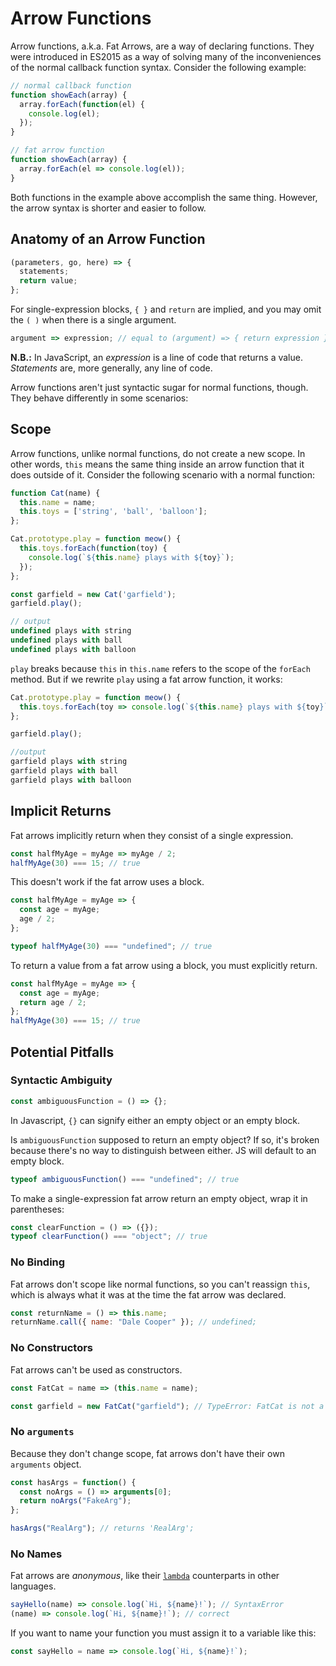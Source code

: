 # Arrow Functions

Arrow functions, a.k.a. Fat Arrows, are a way of declaring functions. They were
introduced in ES2015 as a way of solving many of the inconveniences of the
normal callback function syntax. Consider the following example:

```javascript
// normal callback function
function showEach(array) {
  array.forEach(function(el) {
    console.log(el);
  });
}

// fat arrow function
function showEach(array) {
  array.forEach(el => console.log(el));
}
```

Both functions in the example above accomplish the same thing. However, the
arrow syntax is shorter and easier to follow.

## Anatomy of an Arrow Function

```js
(parameters, go, here) => {
  statements;
  return value;
};
```

For single-expression blocks, `{ }` and `return` are implied, and you may omit
the `( )` when there is a single argument.

```javascript
argument => expression; // equal to (argument) => { return expression };
```

**N.B.:** In JavaScript, an _expression_ is a line of code that returns a value.
_Statements_ are, more generally, any line of code.

Arrow functions aren't just syntactic sugar for normal functions, though. They
behave differently in some scenarios:

## Scope

Arrow functions, unlike normal functions, do not create a new scope. In other
words, `this` means the same thing inside an arrow function that it does outside
of it. Consider the following scenario with a normal function:

```javascript
function Cat(name) {
  this.name = name;
  this.toys = ['string', 'ball', 'balloon'];
};

Cat.prototype.play = function meow() {
  this.toys.forEach(function(toy) {
    console.log(`${this.name} plays with ${toy}`);
  });
};

const garfield = new Cat('garfield');
garfield.play();

// output
undefined plays with string
undefined plays with ball
undefined plays with balloon
```

`play` breaks because `this` in `this.name` refers to the scope of the `forEach`
method. But if we rewrite `play` using a fat arrow function, it works:

```javascript
Cat.prototype.play = function meow() {
  this.toys.forEach(toy => console.log(`${this.name} plays with ${toy}`));
};

garfield.play();

//output
garfield plays with string
garfield plays with ball
garfield plays with balloon
```

## Implicit Returns

Fat arrows implicitly return when they consist of a single expression.

```javascript
const halfMyAge = myAge => myAge / 2;
halfMyAge(30) === 15; // true
```

This doesn't work if the fat arrow uses a block.

```javascript
const halfMyAge = myAge => {
  const age = myAge;
  age / 2;
};

typeof halfMyAge(30) === "undefined"; // true
```

To return a value from a fat arrow using a block, you must explicitly return.

```javascript
const halfMyAge = myAge => {
  const age = myAge;
  return age / 2;
};
halfMyAge(30) === 15; // true
```

## Potential Pitfalls

### Syntactic Ambiguity

```javascript
const ambiguousFunction = () => {};
```

In Javascript, `{}` can signify either an empty object or an empty block.

Is `ambiguousFunction` supposed to return an empty object? If so, it's broken
because there's no way to distinguish between either. JS will default to an
empty block.

```javascript
typeof ambiguousFunction() === "undefined"; // true
```

To make a single-expression fat arrow return an empty object, wrap it in
parentheses:

```javascript
const clearFunction = () => ({});
typeof clearFunction() === "object"; // true
```

### No Binding

Fat arrows don't scope like normal functions, so you can't reassign `this`,
which is always what it was at the time the fat arrow was declared.

```javascript
const returnName = () => this.name;
returnName.call({ name: "Dale Cooper" }); // undefined;
```

### No Constructors

Fat arrows can't be used as constructors.

```javascript
const FatCat = name => (this.name = name);

const garfield = new FatCat("garfield"); // TypeError: FatCat is not a constructor
```

### No `arguments`

Because they don't change scope, fat arrows don't have their own `arguments`
object.

```javascript
const hasArgs = function() {
  const noArgs = () => arguments[0];
  return noArgs("FakeArg");
};

hasArgs("RealArg"); // returns 'RealArg';
```

### No Names

Fat arrows are _anonymous_, like their [`lambda`][lambda] counterparts in other
languages.

```javascript
sayHello(name) => console.log(`Hi, ${name}!`); // SyntaxError
(name) => console.log(`Hi, ${name}!`); // correct
```

If you want to name your function you must assign it to a variable like this:

```js
const sayHello = name => console.log(`Hi, ${name}!`);
```

[lambda]: https://en.wikipedia.org/wiki/Anonymous_function
